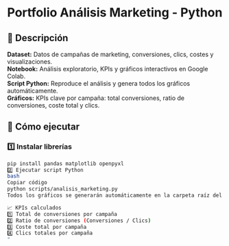  # Portfolio Análisis Marketing - Python

## 🔹 Descripción
**Dataset:** Datos de campañas de marketing, conversiones, clics, costes y visualizaciones.  
**Notebook:** Análisis exploratorio, KPIs y gráficos interactivos en Google Colab.  
**Script Python:** Reproduce el análisis y genera todos los gráficos automáticamente.  
**Gráficos:** KPIs clave por campaña: total conversiones, ratio de conversiones, coste total y clics.

## 🚀 Cómo ejecutar

### 1️⃣ Instalar librerías
```bash
pip install pandas matplotlib openpyxl
2️⃣ Ejecutar script Python
bash
Copiar código
python scripts/analisis_marketing.py
Todos los gráficos se generarán automáticamente en la carpeta raíz del repositorio como archivos .png.

📈 KPIs calculados
1️⃣ Total de conversiones por campaña
2️⃣ Ratio de conversiones (Conversiones / Clics)
3️⃣ Coste total por campaña
4️⃣ Clics totales por campaña
"
